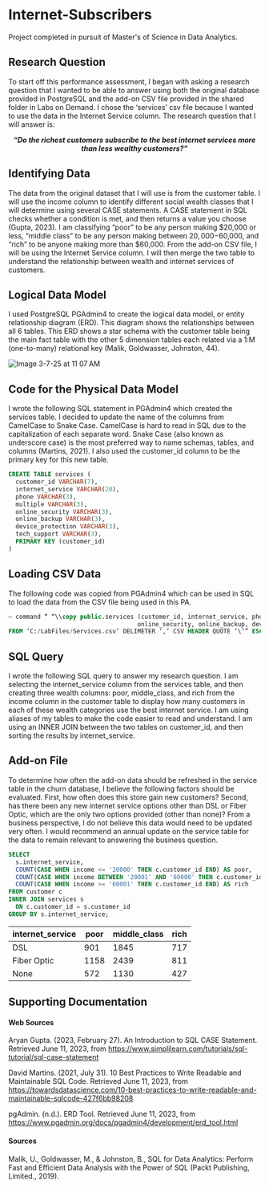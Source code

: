 # Internet-Subscribers
Project completed in pursuit of Master's of Science in Data Analytics.


## Research Question

To start off this performance assessment, I began with asking a research question that I wanted to be able to answer using both the original database provided in PostgreSQL and the add-on CSV file provided in the shared folder in Labs on Demand. I chose the ‘services’ csv file because I wanted to use the data in the Internet Service column. The research question that I will answer is: 

***<p style="text-align:center;">“Do the richest customers subscribe to the best internet services more than less wealthy customers?”</p>***

## Identifying Data

The data from the original dataset that I will use is from the customer table. I will use the income column to identify different social wealth classes that I will determine using several CASE statements.  A CASE statement in SQL checks whether a condition is met, and then returns a value you choose (Gupta, 2023). I am classifying “poor” to be any person making $20,000 or less, “middle class” to be any person making between $20,000-$60,000, and “rich” to be anyone making more than $60,000. From the add-on CSV file, I will be using the Internet Service column. I will then merge the two table to understand the relationship between wealth and internet services of customers.

## Logical Data Model 

I used PostgreSQL PGAdmin4 to create the logical data model, or entity relationship diagram (ERD). This diagram shows the relationships between all 6 tables. This ERD shows a star schema with the customer table being the main fact table with the other 5 dimension tables each related via a 1:M (one-to-many) relational key (Malik, Goldwasser, Johnston, 44).

![Image 3-7-25 at 11 07 AM](https://github.com/user-attachments/assets/c398157c-efad-4c0c-be22-10a938516598)

## Code for the Physical Data Model 

I wrote the following SQL statement in PGAdmin4 which created the services table. I decided to
update the name of the columns from CamelCase to Snake Case. CamelCase is hard to read in
SQL due to the capitalization of each separate word. Snake Case (also known as underscore case)
is the most preferred way to name schemas, tables, and columns (Martins, 2021). I also used the
customer_id column to be the primary key for this new table. 

```sql
CREATE TABLE services (
  customer_id VARCHAR(7),
  internet_service VARCHAR(20),
  phone VARCHAR(3),
  multiple VARCHAR(3),
  online_security VARCHAR(3),
  online_backup VARCHAR(3),
  device_protection VARCHAR(3),
  tech_support VARCHAR(3),
  PRIMARY KEY (customer_id)
)
```

## Loading CSV Data
 
The following code was copied from PGAdmin4 which can be used in SQL to load the data from
the CSV file being used in this PA. 

```sql
– command “ “\\copy public.services (customer_id, internet_service, phone, multiple,
                                    online_security, online_backup, device_protection, tech_support)
FROM ‘C:/LabFiles/Services.csv’ DELIMETER ‘,’ CSV HEADER QUOTE ‘\’” ESCAPE ‘”;””
```

## SQL Query

I wrote the following SQL query to answer my research question. I am selecting the internet_service column from the services table, and then creating three wealth columns: poor, middle_class, and rich from the income column in the customer table to display how many customers in each of these wealth categories use the best internet service. I am using aliases of my tables to make the code easier to read and understand. I am using an INNER JOIN between the two tables on customer_id, and then sorting the results by internet_service. 

## Add-on File

To determine how often the add-on data should be refreshed in the service table in the churn database, I believe the following factors should be evaluated. First, how often does this store gain new customers? Second, has there been any new internet service options other than DSL or Fiber Optic, which are the only two options provided (other than none)? From a business perspective, I do not believe this data would need to be updated very often. I would recommend an annual update on the service table for the data to remain relevant to answering the business question. 

```sql
SELECT
  s.internet_service,
  COUNT(CASE WHEN income <= '20000' THEN c.customer_id END) AS poor,
  COUNT(CASE WHEN income BETWEEN '20001' AND '60000' THEN c.customer_id END) AS middle_class,
  COUNT(CASE WHEN income >= '60001' THEN c.customer_id END) AS rich
FROM customer c
INNER JOIN services s
  ON c.customer_id = s.customer_id
GROUP BY s.internet_service;
```
|internet_service|poor|middle_class|rich|
|---|---|---|---|
|DSL|901|1845|717|
|Fiber Optic|1158|2439|811|
|None|572|1130|427|


## Supporting Documentation
#### Web Sources

Aryan Gupta. (2023, February 27). An Introduction to SQL CASE Statement. Retrieved June 11,
2023, from https://www.simplilearn.com/tutorials/sql-tutorial/sql-case-statement

David Martins. (2021, July 31). 10 Best Practices to Write Readable and Maintainable SQL Code.
Retrieved June 11, 2023, from https://towardsdatascience.com/10-best-practices-to-write-readable-and-maintainable-sqlcode-427f6bb98208

pgAdmin. (n.d.). ERD Tool. Retrieved June 11, 2023, from 
https://www.pgadmin.org/docs/pgadmin4/development/erd_tool.html

#### Sources

Malik, U., Goldwasser, M., & Johnston, B., SQL for Data Analytics: Perform Fast and
Efficient Data Analysis with the Power of SQL (Packt Publishing, Limited., 2019). 


